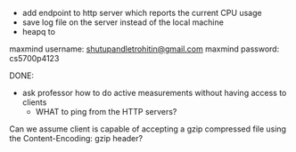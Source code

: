 - add endpoint to http server which reports the current CPU usage
- save log file on the server instead of the local machine
- heapq to 

maxmind username: shutupandletrohitin@gmail.com
maxmind password: cs5700p4123


DONE:
- ask professor how to do active measurements without having access to clients
    - WHAT to ping from the HTTP servers?


Can we assume client is capable of accepting a gzip compressed file using the Content-Encoding: gzip header?